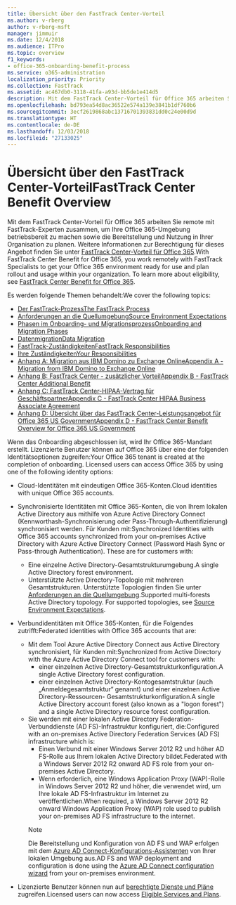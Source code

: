 ```yaml
---
title: Übersicht über den FastTrack Center-Vorteil
ms.author: v-rberg
author: v-rberg-msft
manager: jimmuir
ms.date: 12/4/2018
ms.audience: ITPro
ms.topic: overview
f1_keywords:
- office-365-onboarding-benefit-process
ms.service: o365-administration
localization_priority: Priority
ms.collection: FastTrack
ms.assetid: ac467db0-3118-41fa-a93d-bb5de1e414d5
description: Mit dem FastTrack Center-Vorteil für Office 365 arbeiten Sie remote mit FastTrack-Experten zusammen, um Ihre Office 365-Umgebung betriebsbereit zu machen sowie die Bereitstellung und Nutzung in Ihrer Organisation zu planen. Weitere Informationen zur Berechtigung für dieses Angebot finden Sie unter „FastTrack Center-Vorteil für Office 365“.
ms.openlocfilehash: bd793ea54d8ac36522e574a139e3841b1df760b6
ms.sourcegitcommit: 3ecf2619868abc13716701393831dd0c24e00d9d
ms.translationtype: HT
ms.contentlocale: de-DE
ms.lasthandoff: 12/03/2018
ms.locfileid: "27133025"
---
```

# <a name="fasttrack-center-benefit-overview"></a><span data-ttu-id="3f6a7-104">Übersicht über den FastTrack Center-Vorteil</span><span class="sxs-lookup"><span data-stu-id="3f6a7-104">FastTrack Center Benefit Overview</span></span>

<span data-ttu-id="3f6a7-p102">Mit dem FastTrack Center-Vorteil für Office 365 arbeiten Sie remote mit FastTrack-Experten zusammen, um Ihre Office 365-Umgebung betriebsbereit zu machen sowie die Bereitstellung und Nutzung in Ihrer Organisation zu planen. Weitere Informationen zur Berechtigung für dieses Angebot finden Sie unter [FastTrack Center-Vorteil für Office 365](O365-fasttrack-benefit-for-office-365.md).</span><span class="sxs-lookup"><span data-stu-id="3f6a7-p102">With FastTrack Center Benefit for Office 365, you work remotely with FastTrack Specialists to get your Office 365 environment ready for use and plan rollout and usage within your organization. To learn more about eligibility, see [FastTrack Center Benefit for Office 365](O365-fasttrack-benefit-for-office-365.md).</span></span>
  
<span data-ttu-id="3f6a7-107">Es werden folgende Themen behandelt:</span><span class="sxs-lookup"><span data-stu-id="3f6a7-107">We cover the following topics:</span></span>
- [<span data-ttu-id="3f6a7-108">Der FastTrack-Prozess</span><span class="sxs-lookup"><span data-stu-id="3f6a7-108">The FastTrack Process</span></span>](O365-fasttrack-process.md) 
- [<span data-ttu-id="3f6a7-109">Anforderungen an die Quellumgebung</span><span class="sxs-lookup"><span data-stu-id="3f6a7-109">Source Environment Expectations</span></span>](O365-source-environment-expectations.md)
- [<span data-ttu-id="3f6a7-110">Phasen im Onboarding- und Migrationsprozess</span><span class="sxs-lookup"><span data-stu-id="3f6a7-110">Onboarding and Migration Phases</span></span>](O365-onboarding-and-migration.md)
- [<span data-ttu-id="3f6a7-111">Datenmigration</span><span class="sxs-lookup"><span data-stu-id="3f6a7-111">Data Migration</span></span>](O365-data-migration.md)
- [<span data-ttu-id="3f6a7-112">FastTrack-Zuständigkeiten</span><span class="sxs-lookup"><span data-stu-id="3f6a7-112">FastTrack Responsibilities</span></span>](O365-fasttrack-responsibilities.md)
- [<span data-ttu-id="3f6a7-113">Ihre Zuständigkeiten</span><span class="sxs-lookup"><span data-stu-id="3f6a7-113">Your Responsibilities</span></span>](O365-your-responsibilities.md) 
- [<span data-ttu-id="3f6a7-114">Anhang A: Migration aus IBM Domino zu Exchange Online</span><span class="sxs-lookup"><span data-stu-id="3f6a7-114">Appendix A - Migration from IBM Domino to Exchange Online</span></span>](O365-from-ibm-domino-to-exchange-online.md)
- [<span data-ttu-id="3f6a7-115">Anhang B: FastTrack Center - zusätzlicher Vorteil</span><span class="sxs-lookup"><span data-stu-id="3f6a7-115">Appendix B - FastTrack Center Additional Benefit</span></span>](O365-fasttrack-additional-benefits.md)
- [<span data-ttu-id="3f6a7-116">Anhang C: FastTrack Center-HIPAA-Vertrag für Geschäftspartner</span><span class="sxs-lookup"><span data-stu-id="3f6a7-116">Appendix C - FastTrack Center HIPAA Business Associate Agreement</span></span>](O365-hipaa-business-associate-agreement.md)
- [<span data-ttu-id="3f6a7-117">Anhang D: Übersicht über das FastTrack Center-Leistungsangebot für Office 365 US Government</span><span class="sxs-lookup"><span data-stu-id="3f6a7-117">Appendix D - FastTrack Center Benefit Overview for Office 365 US Government</span></span>](US-Gov-appendix-overview.md)
    
<span data-ttu-id="3f6a7-p103">Wenn das Onboarding abgeschlossen ist, wird Ihr Office 365-Mandant erstellt. Lizenzierte Benutzer können auf Office 365 über eine der folgenden Identitätsoptionen zugreifen:</span><span class="sxs-lookup"><span data-stu-id="3f6a7-p103">Your Office 365 tenant is created at the completion of onboarding. Licensed users can access Office 365 by using one of the following identity options:</span></span>
- <span data-ttu-id="3f6a7-120">Cloud-Identitäten mit eindeutigen Office 365-Konten.</span><span class="sxs-lookup"><span data-stu-id="3f6a7-120">Cloud identities with unique Office 365 accounts.</span></span>
- <span data-ttu-id="3f6a7-p104">Synchronisierte Identitäten mit Office 365-Konten, die von Ihrem lokalen Active Directory aus mithilfe von Azure Active Directory Connect (Kennworthash-Synchronisierung oder Pass-Through-Authentifizierung) synchronisiert werden. Für Kunden mit:</span><span class="sxs-lookup"><span data-stu-id="3f6a7-p104">Synchronized Identities with Office 365 accounts synchronized from your on-premises Active Directory with Azure Active Directory Connect (Password Hash Sync or Pass-through Authentication). These are for customers with:</span></span>
  - <span data-ttu-id="3f6a7-123">Eine einzelne Active Directory-Gesamtstrukturumgebung.</span><span class="sxs-lookup"><span data-stu-id="3f6a7-123">A single Active Directory forest environment.</span></span>
  - <span data-ttu-id="3f6a7-p105">Unterstützte Active Directory-Topologie mit mehreren Gesamtstrukturen. Unterstützte Topologien finden Sie unter [Anforderungen an die Quellumgebung](O365-source-environment-expectations.md).</span><span class="sxs-lookup"><span data-stu-id="3f6a7-p105">Supported multi-forests Active Directory topology. For supported topologies, see [Source Environment Expectations](O365-source-environment-expectations.md).</span></span>
- <span data-ttu-id="3f6a7-126">Verbundidentitäten mit Office 365-Konten, für die Folgendes zutrifft:</span><span class="sxs-lookup"><span data-stu-id="3f6a7-126">Federated identities with Office 365 accounts that are:</span></span>
  - <span data-ttu-id="3f6a7-127">Mit dem Tool Azure Active Directory Connect aus Active Directory synchronisiert, für Kunden mit:</span><span class="sxs-lookup"><span data-stu-id="3f6a7-127">Synchronized from Active Directory with the Azure Active Directory Connect tool for customers with:</span></span>
      - <span data-ttu-id="3f6a7-128">einer einzelnen Active Directory-Gesamtstrukturkonfiguration.</span><span class="sxs-lookup"><span data-stu-id="3f6a7-128">A single Active Directory forest configuration.</span></span>
      - <span data-ttu-id="3f6a7-129">einer einzelnen Active Directory-Kontogesamtstruktur (auch „Anmeldegesamtstruktur“ genannt) und einer einzelnen Active Directory-Ressourcen- Gesamtstrukturkonfiguration.</span><span class="sxs-lookup"><span data-stu-id="3f6a7-129">A single Active Directory account forest (also known as a "logon forest") and a single Active Directory resource forest configuration.</span></span>
  - <span data-ttu-id="3f6a7-130">Sie werden mit einer lokalen Active Directory Federation-Verbunddienste (AD FS)-Infrastruktur konfiguriert, die:</span><span class="sxs-lookup"><span data-stu-id="3f6a7-130">Configured with an on-premises Active Directory Federation Services (AD FS) infrastructure which is:</span></span>
      - <span data-ttu-id="3f6a7-131">Einen Verbund mit einer Windows Server 2012 R2 und höher AD FS-Rolle aus Ihrem lokalen Active Directory bildet.</span><span class="sxs-lookup"><span data-stu-id="3f6a7-131">Federated with a Windows Server 2012 R2 onward AD FS role from your on-premises Active Directory.</span></span>
      - <span data-ttu-id="3f6a7-132">Wenn erforderlich, eine Windows Application Proxy (WAP)-Rolle in Windows Server 2012 R2 und höher, die verwendet wird, um Ihre lokale AD FS-Infrastruktur im Internet zu veröffentlichen.</span><span class="sxs-lookup"><span data-stu-id="3f6a7-132">When required, a Windows Server 2012 R2 onward Windows Application Proxy (WAP) role used to publish your on-premises AD FS infrastructure to the internet.</span></span>
    > [!NOTE]
    > <span data-ttu-id="3f6a7-133">Die Bereitstellung und Konfiguration von AD FS und WAP erfolgen mit dem [Azure AD Connect-Konfigurations-Assistenten](https://go.microsoft.com/fwlink/?linkid=844794) von Ihrer lokalen Umgebung aus.</span><span class="sxs-lookup"><span data-stu-id="3f6a7-133">AD FS and WAP deployment and configuration is done using the [Azure AD Connect configuration wizard](https://go.microsoft.com/fwlink/?linkid=844794) from your on-premises environment.</span></span> 
  
- <span data-ttu-id="3f6a7-134">Lizenzierte Benutzer können nun auf [berechtigte Dienste und Pläne](O365-eligible-services-and-plans.md) zugreifen.</span><span class="sxs-lookup"><span data-stu-id="3f6a7-134">Licensed users can now access [Eligible Services and Plans](O365-eligible-services-and-plans.md).</span></span>
    

 
